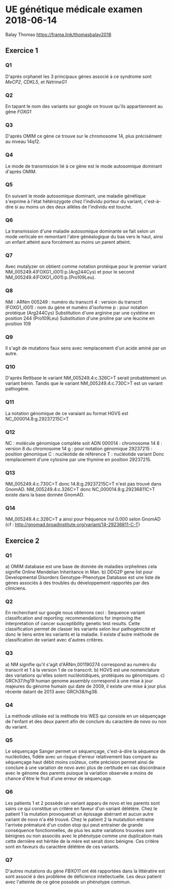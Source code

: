  # UE génétique médicale examen 2018-06-14
 Balay Thomas
 https://frama.link/thomasbalay2018
 ## Exercice 1
 ### Q1
D'après orphanet les 3 principaux gènes associé à ce syndrome sont *MeCP2*, *CDKL5*, et *NétrineG1*
 ### Q2
En tapant le nom des variants sur google on trouve qu'ils appartiennent au gène *FOXG1*
 ### Q3
D'après OMIM ce gène ce trouve sur le chromosome 14, plus précisément au niveau 14q12.
 ### Q4
 Le mode de transmission lié à ce gène est le mode autosomique dominant d'après OMIM.
 ### Q5
 En suivant le mode autosomique dominant, une maladie génétique s'exprime à l'état hétérozygote chez l'individu porteur du variant, c'est-à-dire si au moins un des deux allèles de l'individu est touché.
 ### Q6
 La transmission d'une maladie autosomique dominante se fait selon un mode verticale en remontant l'abre généalogique du bas vers le haut, ainsi un enfant atteint aura forcément au moins un parent atteint.
 ### Q7
 Avec mutalyzer on obtient comme notation protéique pour le premier variant NM_005249.4(FOXG1_i001):p.(Arg244Cys) et pour le second NM_005249.4(FOXG1_i001):p.(Pro109Leu).
 ### Q8
 NM : ARNm
 005249 : numéro du transcrit
 4 : version du transcrit
 (FOXG1_i001) : nom du gène et numéro d'isoforme
 p : pour notation protéique
 (Arg244Cys) Substitution d'une arginine par une cystéine en position 244
 (Pro109Leu) Substitution d'une proline par une leucine en position 109
 ### Q9
Il s'agit de mutations faux sens avec remplacement d'un acide aminé par un autre.
 ### Q10
 D'après Rettbase le variant NM_005249.4:c.326C>T serait probablement un variant bénin.
 Tandis que le variant NM_005249.4:c.730C>T est un variant pathogène.
 ### Q11
 La notation génomique de ce varaiant au format HGVS est NC_000014.8:g.29237215C>T
 ### Q12
 NC : molécule génomique complète soit ADN
 000014 : chromosome 14
 8 : version 8 du chromosome 14
 g : pour notation génomique
 29237215 : position génomique
 C : nucléotide de référence
 T : nucléotide variant
 Donc remplacement d'une cytosine par une thymine en position 29237215.
 ### Q13
 NM_005249.4:c.730C>T donc 14.8:g.29237215C>T n'est pas trouvé dans GnomAD.
 NM_005249.4:c.326C>T donc NC_000014.8:g.29236811C>T existe dans la base donnée GnomAD.
 ### Q14
  NM_005249.4:c.326C>T a ainsi pour fréquence nul 0.000 selon GnomAD (cf : http://gnomad.broadinstitute.org/variant/14-29236811-C-T)
  
 ## Exercice 2
 ### Q1
 a) OMIM database est une base de donnée de maladies orphelines cela signifie Online Mendelian Inheritance in Man.
 b) DDG2P gene list pour Developmental Disorders Genotype-Phenotype Database est une liste de gènes associés à des troubles du développement rapportés par des cliniciens.  
 ### Q2
En recherchant sur google nous obtenons ceci : Sequence variant classification and reporting: recommendations for improving the interpretation of cancer susceptibility genetic test results. Cette classification permet de classer les variants selon leur pathogénicité et donc le liens entre les variants et la maladie. Il existe d'autre méthode de classification de variant avec d'autres critères.
 ### Q3
 a) NM signifie qu'il s'agit d'ARNm,001190274 correspond au numéro du transcrit et 1 à la version 1 de ce transcrit.
 b) HGVS est une nomenclature des variations qu'elles soient nucléotidiques, protéiques ou génomiques.
 c) GRCh37/hg19 human genome assembly correspond à une mise à jour majeures du génome humain qui date de 2009, il existe une mise à jour plus récente datant de 2013 avec GRCh38/hg38.
 ### Q4
 La méthode utilisée est la méthode trio WES qui consiste en un séquençage de l'enfant et des deux parent afin de conclure du caractère de novo ou non du variant.
 ### Q5
 Le séquençage Sanger permet un séquençage, c'est-à-dire la séquence de nucléotides, fidèle avec un risque d'erreur relativement bas comparé au séquençage haut débit moins coûteux, cette précision permet ainsi de conclure à une variation de novo avec plus de certitude en cas discordnace avec le génome des parents puisque la variation observée a moins de chance d'être le fruit d'une erreur de séquençage.
 ### Q6
 Les patients 1 et 2 possède un variant apparu de novo et les parents sont sains ce qui constitue un critère en faveur d'un variant délétère. Chez le patient 1 la mutation provoquerait un épissage abérrant et aucun autre variant de novo n'a été trouvé. Chez le patient 2 la mutatution entraine l'arrivée prématuré d'un codon stop qui peut entrainer de grande conséquence fonctionnelles, de plus les autre variations trouvées sont bénignes ou non associés avec le phénotype comme une duplication mais cette dernière est héritée de la mère est serait donc bénigne. Ces critère sont en faveurs du caractère délétère de ces variants.
 ### Q7
 D'autres mutations du gène *FBXO11* ont été rapportées dans la littératire est sont associé à des problème de déficience intellectuelle.
Les deux patient avec l'atteinte de ce gène possède un phénotype commun.
